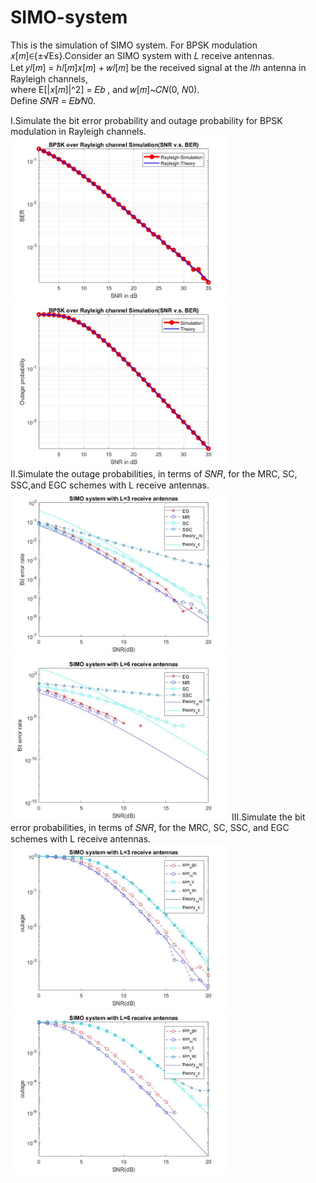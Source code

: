 # SIMO-system
This is the simulation of SIMO system.
For BPSK modulation 𝑥[𝑚]∈{±√Es}.Consider an SIMO system with 𝐿 receive antennas. <br/>
Let 𝑦𝑙[𝑚] = ℎ𝑙[𝑚]𝑥[𝑚] + 𝑤𝑙[𝑚] be the received signal at the 𝑙𝑡ℎ antenna in Rayleigh channels, <br/>
where E[|𝑥[𝑚]|^2] = 𝐸𝑏 , and 𝑤[𝑚]~𝐶𝑁(0, 𝑁0).<br/>
Define 𝑆𝑁𝑅 = 𝐸𝑏⁄𝑁0.

I.Simulate the bit error probability and outage probability for BPSK modulation in Rayleigh channels.<br/>
<img src="picture/4ber.jpg" width="350"><img src="picture/4out.jpg" width="350"><br/>
II.Simulate the outage probabilities, in terms of 𝑆𝑁𝑅, for the MRC, SC, SSC,and EGC schemes with L receive antennas.<br/>
<img src="picture/5(a)new.jpg" width="350"><img src="picture/5(b)new.jpg" width="350">
III.Simulate the bit error probabilities, in terms of 𝑆𝑁𝑅, for the MRC, SC, SSC, and EGC schemes with L receive antennas.<br/>
<img src="picture/6(a).jpg" width="350"><img src="picture/6(b).jpg" width="350">
